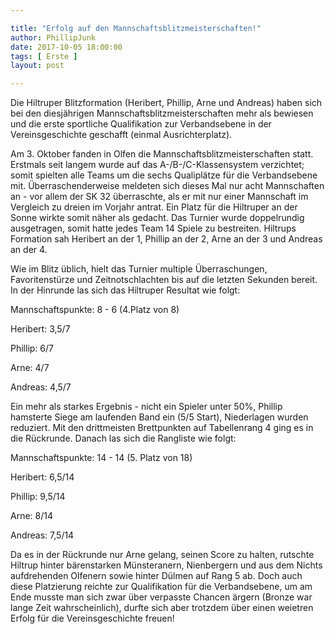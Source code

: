 ```yaml
---

title: "Erfolg auf den Mannschaftsblitzmeisterschaften!"
author: PhillipJunk
date: 2017-10-05 18:00:00
tags: [ Erste ]
layout: post

---
```


Die Hiltruper Blitzformation (Heribert, Phillip, Arne und Andreas) haben sich bei den diesjährigen Mannschaftsblitzmeisterschaften mehr als bewiesen und die erste sportliche Qualifikation zur Verbandsebene in der Vereinsgeschichte geschafft (einmal Ausrichterplatz).
<!-- continue -->
Am 3. Oktober fanden in Olfen die Mannschaftsblitzmeisterschaften statt. Erstmals seit langem wurde auf das A-/B-/C-Klassensystem verzichtet; somit spielten alle Teams um die sechs Qualiplätze für die Verbandsebene mit.
Überraschenderweise meldeten sich dieses Mal nur acht Mannschaften an - vor allem der SK 32 überraschte, als er mit nur einer Mannschaft im Vergleich zu dreien im Vorjahr antrat. Ein Platz für die Hiltruper an der Sonne wirkte somit näher als gedacht.
Das Turnier wurde doppelrundig ausgetragen, somit hatte jedes Team 14 Spiele zu bestreiten. Hiltrups Formation sah Heribert an der 1, Phillip an der 2, Arne an der 3 und Andreas an der 4.

Wie im Blitz üblich, hielt das Turnier multiple Überraschungen, Favoritenstürze und Zeitnotschlachten bis auf die letzten Sekunden bereit.
In der Hinrunde las sich das Hiltruper Resultat wie folgt: 

Mannschaftspunkte: 8 - 6 (4.Platz von 8)

Heribert: 3,5/7

Phillip: 6/7

Arne: 4/7

Andreas: 4,5/7

Ein mehr als starkes Ergebnis - nicht ein Spieler unter 50%, Phillip hamsterte Siege am laufenden Band ein (5/5 Start), Niederlagen wurden reduziert. Mit den drittmeisten Brettpunkten auf Tabellenrang 4 ging es in die Rückrunde.
Danach las sich die Rangliste wie folgt:

Mannschaftspunkte: 14 - 14 (5. Platz von 18)

Heribert: 6,5/14

Phillip: 9,5/14

Arne: 8/14

Andreas: 7,5/14

Da es in der Rückrunde nur Arne gelang, seinen Score zu halten, rutschte Hiltrup hinter bärenstarken Münsteranern, Nienbergern und aus dem Nichts aufdrehenden Olfenern sowie hinter Dülmen auf Rang 5 ab. 
Doch auch diese Platzierung reichte zur Qualifikation für die Verbandsebene, um am Ende musste man sich zwar über verpasste Chancen ärgern (Bronze war lange Zeit wahrscheinlich), durfte sich aber trotzdem über einen weietren Erfolg für die Vereinsgeschichte freuen!
